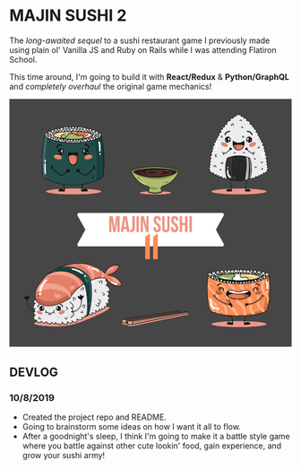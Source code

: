 # MAJIN SUSHI 2
The *long-awaited sequel* to a sushi restaurant game I previously made using plain ol' Vanilla JS and Ruby on Rails while I was attending Flatiron School.

This time around, I'm going to build it with **React/Redux** & **Python/GraphQL** and *completely overhaul* the original game mechanics!

![](/majinsushi2.jpg)

## DEVLOG
### 10/8/2019
- Created the project repo and README. 
- Going to brainstorm some ideas on how I want it all to flow.
- After a goodnight's sleep, I think I'm going to make it a battle style game where you battle against other cute lookin' food, gain experience, and grow your sushi army!
